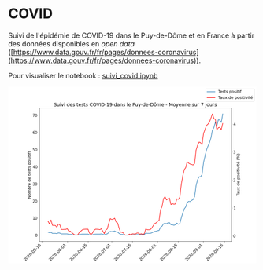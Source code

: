 # COVID
Suivi de l'épidémie de COVID-19 dans le Puy-de-Dôme et en France à partir des données disponibles en *open data* ([https://www.data.gouv.fr/fr/pages/donnees-coronavirus](https://www.data.gouv.fr/fr/pages/donnees-coronavirus)).  

Pour visualiser le notebook : [suivi_covid.ipynb](suivi_covid.ipynb)

![](test_covid_63.png?raw=true)
